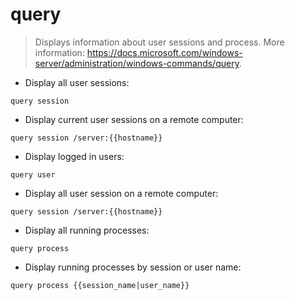 # query

> Displays information about user sessions and process.
> More information: <https://docs.microsoft.com/windows-server/administration/windows-commands/query>.

- Display all user sessions:

`query session`

- Display current user sessions on a remote computer:

`query session /server:{{hostname}}`

- Display logged in users:

`query user`

- Display all user session on a remote computer:

`query session /server:{{hostname}}`

- Display all running processes:

`query process`

- Display running processes by session or user name:

`query process {{session_name|user_name}}`
